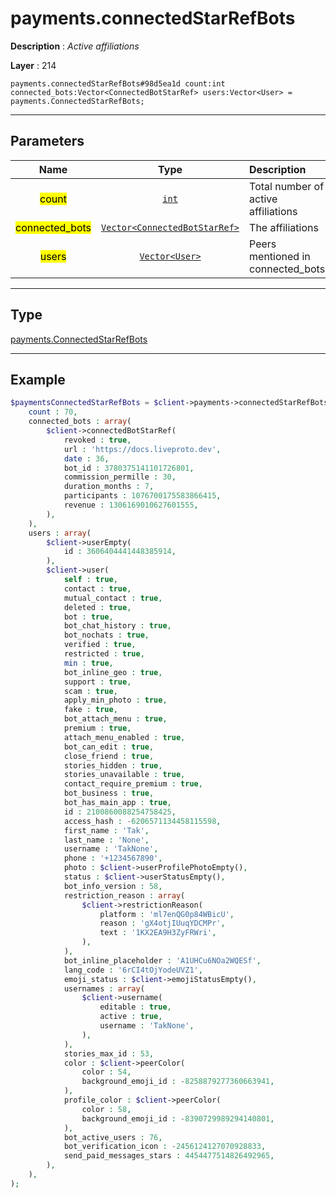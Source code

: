 # payments.connectedStarRefBots

**Description** : *Active affiliations*

**Layer** : 214

```tl
payments.connectedStarRefBots#98d5ea1d count:int connected_bots:Vector<ConnectedBotStarRef> users:Vector<User> = payments.ConnectedStarRefBots;
```

---

## Parameters

| Name | Type | Description |
| :---: | :---: | :--- |
| <mark>count</mark> | [`int`](type/int) | Total number of active affiliations |
| <mark>connected_bots</mark> | [`Vector<ConnectedBotStarRef>`](type/ConnectedBotStarRef) | The affiliations |
| <mark>users</mark> | [`Vector<User>`](type/User) | Peers mentioned in connected_bots |

---

## Type

[payments.ConnectedStarRefBots](type/payments.ConnectedStarRefBots)

---

## Example

```php
$paymentsConnectedStarRefBots = $client->payments->connectedStarRefBots(
	count : 70,
	connected_bots : array(
		$client->connectedBotStarRef(
			revoked : true,
			url : 'https://docs.liveproto.dev',
			date : 36,
			bot_id : 3780375141101726801,
			commission_permille : 30,
			duration_months : 7,
			participants : 1076700175583866415,
			revenue : 1306169010627601555,
		),
	),
	users : array(
		$client->userEmpty(
			id : 3606404441448385914,
		),
		$client->user(
			self : true,
			contact : true,
			mutual_contact : true,
			deleted : true,
			bot : true,
			bot_chat_history : true,
			bot_nochats : true,
			verified : true,
			restricted : true,
			min : true,
			bot_inline_geo : true,
			support : true,
			scam : true,
			apply_min_photo : true,
			fake : true,
			bot_attach_menu : true,
			premium : true,
			attach_menu_enabled : true,
			bot_can_edit : true,
			close_friend : true,
			stories_hidden : true,
			stories_unavailable : true,
			contact_require_premium : true,
			bot_business : true,
			bot_has_main_app : true,
			id : 2100860088254758425,
			access_hash : -6206571134458115598,
			first_name : 'Tak',
			last_name : 'None',
			username : 'TakNone',
			phone : '+1234567890',
			photo : $client->userProfilePhotoEmpty(),
			status : $client->userStatusEmpty(),
			bot_info_version : 58,
			restriction_reason : array(
				$client->restrictionReason(
					platform : 'ml7enQG0p84WBicU',
					reason : 'gX4otjIUuqYDCMPr',
					text : '1KX2EA9H3ZyFRWri',
				),
			),
			bot_inline_placeholder : 'A1UHCu6NOa2WQESf',
			lang_code : '6rCI4tOjYodeUVZ1',
			emoji_status : $client->emojiStatusEmpty(),
			usernames : array(
				$client->username(
					editable : true,
					active : true,
					username : 'TakNone',
				),
			),
			stories_max_id : 53,
			color : $client->peerColor(
				color : 54,
				background_emoji_id : -8258879277360663941,
			),
			profile_color : $client->peerColor(
				color : 58,
				background_emoji_id : -8390729989294140801,
			),
			bot_active_users : 76,
			bot_verification_icon : -2456124127070928833,
			send_paid_messages_stars : 4454477514826492965,
		),
	),
);
```
